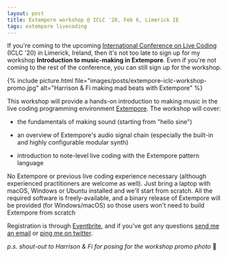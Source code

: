 ```yaml
---
layout: post
title: Extempore workshop @ ICLC '20, Feb 6, Limerick IE
tags: extempore livecoding
---
```


If you're coming to the upcoming [International Conference on Live
Coding](https://iclc.toplap.org/2020/) (ICLC '20) in Limerick,
Ireland, then it's not too late to sign up for my workshop **Introduction to
music-making in Extempore**. Even if you're not coming to the rest of the
conference, you can still sign up for the workshop.

{% include picture.html file="images/posts/extempore-iclc-workshop-promo.jpg" alt="Harrison & Fi making mad beats with Extempore" %}

This workshop will provide a hands-on introduction to making music in the live
coding programming environment [Extempore](https://github.com/digego/extempore).
The workshop will cover:

- the fundamentals of making sound (starting from "hello sine")

- an overview of Extempore's audio signal chain (especially the built-in and
  highly configurable modular synth)

- introduction to note-level live coding with the Extempore pattern language

No Extempore or previous live coding experience necessary (although experienced
practitioners are welcome as well). Just bring a laptop with macOS, Windows or
Ubuntu installed and we'll start from scratch. All the required software is
freely-available, and a binary release of Extempore will be provided (for
Windows/macOS) so those users won't need to build Extempore from scratch

Registration is through
[Eventbrite](https://www.eventbrite.ie/e/introduction-to-music-making-in-extempore-tickets-89794851819),
and if you've got any questions [send me an email](mailto:ben.swift@anu.edu.au)
or [ping me on twitter](https://twitter.com/benswift).

_p.s. shout-out to Harrison & Fi for posing for the workshop promo photo_ 📸
